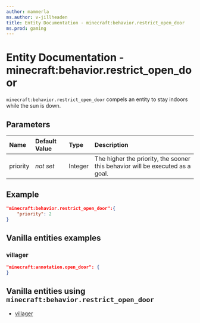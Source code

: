 ```yaml
---
author: mammerla
ms.author: v-jillheaden
title: Entity Documentation - minecraft:behavior.restrict_open_door
ms.prod: gaming
---
```


# Entity Documentation - minecraft:behavior.restrict_open_door

`minecraft:behavior.restrict_open_door` compels an entity to stay indoors while the sun is down.

## Parameters

|Name |Default Value  |Type  |Description  |
|:----------|:----------|:----------|:----------|
|priority|*not set*|Integer|The higher the priority, the sooner this behavior will be executed as a goal.|

## Example

```json
"minecraft:behavior.restrict_open_door":{
    "priority": 2
}
```

## Vanilla entities examples

### villager

```json
"minecraft:annotation.open_door": {
}
```

## Vanilla entities using `minecraft:behavior.restrict_open_door`

- [villager](../../../../Source/VanillaBehaviorPack_Snippets/entities/villager.md)
